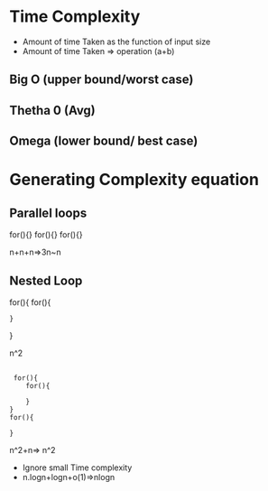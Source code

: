 # Time Complexity
- Amount of time Taken as the function of input size
- Amount of time Taken => operation (a+b)
## Big O (upper bound/worst case)


## Thetha 0 (Avg)


## Omega (lower bound/ best case)





# Generating Complexity equation
## Parallel loops
 for(){}
 for(){}
 for(){}

 n+n+n=>3n~n

 ## Nested Loop
 for(){
    for(){

    }
 }

 n^2

##
```
 for(){
    for(){

    }
}
for(){

}

```
n^2+n=> n^2
- Ignore small Time complexity
- n.logn+logn+o(1)=>nlogn


